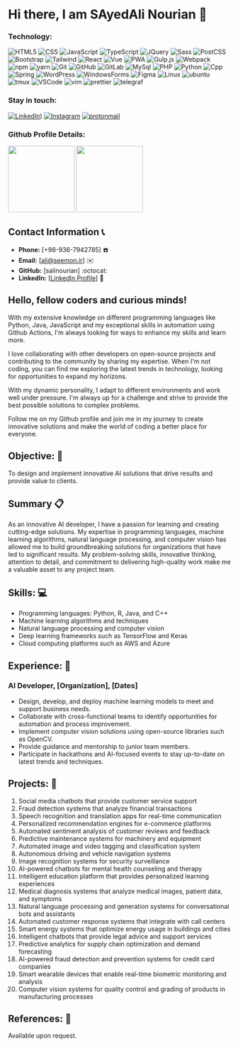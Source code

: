<!-- [![Typing SVG](https://readme-typing-svg.demolab.com?font=Joti+One&size=40&pause=1000&color=6CC644&vCenter=true&width=590&lines=I'm+Reza+Effati+Moghaddam;Web+Developer;Experienced+UI%2FUX+Designer;4%2B+years+of+coding+experience;Always+learning+a+new+things)](https://git.io/typing-svg)

#### My Social Networks

<a href="[https://www.linkedin.com/in/effati78](https://www.linkedin.com/in/sayedali-nourian-najafabadi-a44479127/)" target="_blank">
<img src="https://user-images.githubusercontent.com/56348113/202894111-e6dda54b-8937-47ac-93f6-770617cda70c.svg" alt="linkedin" width="70">
</a>


<a href="https://www.instagram.com/s.ali.nooriyan/" target="_blank">
<img src="https://user-images.githubusercontent.com/56348113/202894124-1ad37b41-e42a-4bef-afbf-cdfb872165e9.svg" alt="instagram" width="70">
</a>

<a href="https://t.me/Mrnooriyan" target="_blank">
<img src="https://user-images.githubusercontent.com/56348113/202894127-727e0f44-c95c-46af-b1bd-63bb850de110.svg" alt="telegram" width="70">
</a> -->

<h1 align="left">Hi there, I am SAyedAli Nourian 👋</h1>
  
### Technology:
![HTML5](https://img.shields.io/badge/-HTML5-000?&logo=html5&logoColor=E34F26)
![CSS](https://img.shields.io/badge/-CSS-000?&logo=css3&logoColor=1572B6)
![JavaScript](https://img.shields.io/badge/-JavaScript-000?&logo=JavaScript)
![TypeScript](https://img.shields.io/badge/-TypeScript-000?&logo=TypeScript)
![JQuery](https://img.shields.io/badge/-JQuery-000?&logo=JQuery&logoColor=007ACC)
![Sass](https://img.shields.io/badge/-Sass-000?&logo=Sass)
![PostCSS](https://img.shields.io/badge/-PostCSS-000?&logo=PostCSS&logoColor=D23925)
![Bootstrap](https://img.shields.io/badge/-Bootstrap-000?&logo=Bootstrap)
![Tailwind](https://img.shields.io/badge/-TailwindCSS-000?&logo=TailwindCSS)
![React](https://img.shields.io/badge/-React-000?&logo=React)
![Vue](https://img.shields.io/badge/-Vue-000?&logo=vue.js)
![PWA](https://img.shields.io/badge/-PWA-000?&logo=PWA)
![Gulp.js](https://img.shields.io/badge/-Gulp.js-000?&logo=Gulp)
![Webpack](https://img.shields.io/badge/-Webpack-000?&logo=Webpack)
![npm](https://img.shields.io/badge/-NPM-000?&logo=npm)
![yarn](https://img.shields.io/badge/-Yarn-000?&logo=yarn)
![Git](https://img.shields.io/badge/-Git-000?&logo=git)
![GitHub](https://img.shields.io/badge/-Github-000?&logo=GitHub)
![GitLab](https://img.shields.io/badge/-Gitlab-000?&logo=GitLab)
![MySql](https://img.shields.io/badge/-MySql-000?&logo=MySql)
![PHP](https://img.shields.io/badge/-PHP-000?&logo=PHP)
![Python](https://img.shields.io/badge/-Python-000?&logo=Python)
![Cpp](https://img.shields.io/badge/-C%2B%2B-000?&logo=C%2B%2B&logoColor=6092C7)
![Spring](https://img.shields.io/badge/-Spring-000?&logo=Spring)
![WordPress](https://img.shields.io/badge/-WordPress-000?&logo=WordPress)
![WindowsForms](https://img.shields.io/badge/-WinForms-000?&logo=csharp&logoColor=9468CC)
![Figma](https://img.shields.io/badge/-Figma-000?&logo=Figma)
![Linux](https://img.shields.io/badge/-Linux-000?&logo=Linux)
![ubuntu](https://img.shields.io/badge/-Ubuntu-000?&logo=ubuntu)
![tmux](https://img.shields.io/badge/-Tmux-000?&logo=tmux)
![VSCode](https://img.shields.io/badge/-VSCode-000?&logo=visualstudiocode&logoColor=307CB1)
![vim](https://img.shields.io/badge/-Vim-000?&logo=vim&logoColor=479433)
![prettier](https://img.shields.io/badge/-Prettier-000?&logo=prettier)
![telegraf](https://img.shields.io/badge/-Telegraf.js-000?&logo=telegram)

### Stay in touch:
[![LinkedIn](https://img.shields.io/badge/-LinkedIn-000?&logo=LinkedIn&logoColor=0077B5)]([https://www.linkedin.com/in/sayedali-nourian-najafabadi-a44479127/))
[![Instagram](https://img.shields.io/badge/-Instagram-000?&logo=Instagram)](https://www.instagram.com/s.ali.nooriyan)
[![protonmail](https://img.shields.io/badge/-effati78@pm.me-000?&logo=protonmail)](mailto:ali@seemon.ir)

### Github Profile Details:

<p align="left">
<img height="150em" src="http://github-profile-summary-cards.vercel.app/api/cards/profile-details?username=salinourian&theme=github_dark"/>
<img height="150em" src="http://github-profile-summary-cards.vercel.app/api/cards/stats?username=salinourian&theme=github_dark"/>
<!-- <img height="150em" src="http://github-profile-summary-cards.vercel.app/api/cards/productive-time?username=salinourian&theme=github_dark&utcOffset=8"/> -->
<!-- <img height="150em" src="http://github-profile-summary-cards.vercel.app/api/cards/most-commit-language?username=salinourian&theme=github_dark"/> -->
<!-- <img height="150em" src="http://github-profile-summary-cards.vercel.app/api/cards/repos-per-language?username=salinourian&theme=github_dark"/> -->
</p>

<!-- <div align="left">
<img height="160em" src="https://github.com/salinourian/About/blob/output/github-contribution-grid-snake.svg?palette=github">
</div> -->

## **Contact Information** :telephone_receiver:
- **Phone:** [+98-936-7942785] :telephone:
- **Email:** [ali@seemon.ir] :envelope:
- **GitHub:** [salinourian] :octocat:
- **LinkedIn:** [[LinkedIn Profile](https://www.linkedin.com/in/sayedali-nourian-najafabadi-a44479127/)] :briefcase:
## Hello, fellow coders and curious minds!

With my extensive knowledge on different programming languages like Python, Java, JavaScript and my exceptional skills in automation using Github Actions, I'm always looking for ways to enhance my skills and learn more.

I love collaborating with other developers on open-source projects and contributing to the community by sharing my expertise. When I'm not coding, you can find me exploring the latest trends in technology, looking for opportunities to expand my horizons.

With my dynamic personality, I adapt to different environments and work well under pressure. I'm always up for a challenge and strive to provide the best possible solutions to complex problems.

Follow me on my Github profile and join me in my journey to create innovative solutions and make the world of coding a better place for everyone.

## **Objective:** :dart:
To design and implement innovative AI solutions that drive results and provide value to clients.

## **Summary** :clipboard:
As an innovative AI developer, I have a passion for learning and creating cutting-edge solutions. My expertise in programming languages, machine learning algorithms, natural language processing, and computer vision has allowed me to build groundbreaking solutions for organizations that have led to significant results. My problem-solving skills, innovative thinking, attention to detail, and commitment to delivering high-quality work make me a valuable asset to any project team.

## **Skills:** :computer:
- Programming languages: Python, R, Java, and C++
- Machine learning algorithms and techniques
- Natural language processing and computer vision
- Deep learning frameworks such as TensorFlow and Keras
- Cloud computing platforms such as AWS and Azure

## **Experience:** :briefcase:
### **AI Developer**, [Organization], [Dates]
- Design, develop, and deploy machine learning models to meet and support business needs.
- Collaborate with cross-functional teams to identify opportunities for automation and process improvement.
- Implement computer vision solutions using open-source libraries such as OpenCV.
- Provide guidance and mentorship to junior team members.
- Participate in hackathons and AI-focused events to stay up-to-date on latest trends and techniques.

## **Projects:** :rocket:
1. Social media chatbots that provide customer service support
2. Fraud detection systems that analyze financial transactions
3. Speech recognition and translation apps for real-time communication
4. Personalized recommendation engines for e-commerce platforms
5. Automated sentiment analysis of customer reviews and feedback
6. Predictive maintenance systems for machinery and equipment
7. Automated image and video tagging and classification system
8. Autonomous driving and vehicle navigation systems
9. Image recognition systems for security surveillance
10. AI-powered chatbots for mental health counseling and therapy
11. Intelligent education platform that provides personalized learning experiences
12. Medical diagnosis systems that analyze medical images, patient data, and symptoms
13. Natural language processing and generation systems for conversational bots and assistants
14. Automated customer response systems that integrate with call centers
15. Smart energy systems that optimize energy usage in buildings and cities
16. Intelligent chatbots that provide legal advice and support services
17. Predictive analytics for supply chain optimization and demand forecasting
18. AI-powered fraud detection and prevention systems for credit card companies
19. Smart wearable devices that enable real-time biometric monitoring and analysis
20. Computer vision systems for quality control and grading of products in manufacturing processes

## **References:** :book:
Available upon request.

